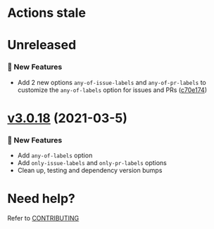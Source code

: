 # Actions stale

# Unreleased

### :rocket: New Features

- Add 2 new options `any-of-issue-labels` and `any-of-pr-labels` to customize the `any-of-labels` option for issues and PRs ([c70e174](https://github.com/actions/stale/commit/c70e174d4ae9c9e534150ad4f9ad307ba5a613db))

# [v3.0.18](https://github.com/actions/stale/compare/v3.0.17...v3.0.18) (2021-03-5)

### :rocket: New Features

- Add `any-of-labels` option
- Add `only-issue-labels` and `only-pr-labels` options
- Clean up, testing and dependency version bumps

# Need help?

Refer to [CONTRIBUTING](CONTRIBUTING.md#changelog-update)
